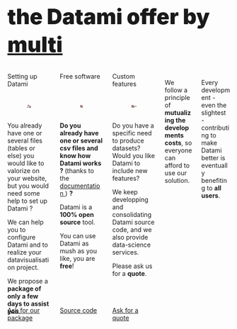 <h1
  class="has-text-centered mt-6 mb-6 pt-6"
  style="font-weight: 900; line-height: 1.3; font-size: 3rem;">
  the Datami offer by
  <a
    href="https://multi.coop"
    target="_blank">
    multi
  </a>
</h1>

<div class="content">

  <div class="columns mb-6 pb-6 px-3 is-multiline is-centered">
    <!-- CONFIGURAITON -->
    <div class="column is-4-tablet is-one-third-desktop mb-6">
      <div
        class="message is-light is-flex is-justify-content-center is-align-items-center"
        style="height: 3.7em;">
        <span
          class="has-text-centered is-size-5 is-size-6-touch has-text-weight-bold">
          Setting up Datami
        </span>
      </div>
      <div
        class="card"
        style="height: 80%;
          display: flex;
          flex-direction: column;">
        <div class="card-image">
          <figure class="image mt-2">
            <img
              src="https://raw.githubusercontent.com/multi-coop/datami-website-content/main/images/offer/datami-logo-setup.png"
              alt="datami-offer-setup"
            />
            <!-- <img src="http://localhost:8800/statics/images/offer/datami-logo-setup.png"> -->
          </figure>
        </div>
        <div class="card-content is-size-6-touch">
          <p class="mb-2 has-text-weight-bold has-text-justified">
            You already have one or several files (tables or else) you would like to valorize on your website, but you would need some help to set up Datami ?
          </p>
          <p class="mb-2 has-text-justified">
            We can help you to configure Datami and to realize your datavisualisation project.
          </p>
          <p class="mb-0 has-text-justified">
            We propose a <b>package of only a few days to assist you</b>.
          </p>
        </div>
      </div>
      <a
        href="mailto:contact@multi.coop?subject=Datami - Package"
        class="mt-3 button is-primary is-fullwidth">
        <span
          class="icon mr-3">
          <i class="mdi mdi-email"></i>
        </span>
        Ask for our package
      </a>
    </div>
    <!-- FREE -->
    <div class="column is-4-tablet is-one-third-desktop mb-6">
      <div
        class="message is-light is-flex is-justify-content-center is-align-items-center"
        style="height: 3.7em;">
        <span
          class="has-text-centered is-size-5 is-size-6-touch has-text-weight-bold">
          Free software
        </span>
      </div>
      <div
        class="card"
        style="height: 80%;
          display: flex;
          flex-direction: column;">
        <div class="card-image">
          <figure class="image mt-2">
            <img
              src="https://raw.githubusercontent.com/multi-coop/datami-website-content/main/images/offer/datami-logo-pack.png"
              alt="datami-offer-spacketup"
            />
            <!-- <img src="http://localhost:8800/statics/images/offer/datami-logo-pack.png"> -->
          </figure>
        </div>
        <div class="card-content is-size-6-touch">
          <p class="mb-2 has-text-justified">
            <b>
              Do you already have one or several csv files and know how Datami works ?
            </b>
            (thanks to the
            <a href="https://datami-docs.multi.coop">
              documentation
            </a>
            )
            <b>?</b>
          </p>
          <p class="mb-0 has-text-justified">
            Datami is a <b>100% open source</b> tool.
          </p>
          <p class="mb-0 has-text-justified">
            You can use Datami as mush as you like, you are <b>free</b>!
          </p>
        </div>
      </div>
      <a
        href="https://gitlab.com/multi-coop/datami-project/datami"
        target="_blank"
        class="mt-3 button is-light is-fullwidth">
        <span
          class="icon mr-3">
          <i class="mdi mdi-gitlab"></i>
        </span>
        Source code
      </a>
    </div>
    <!-- DEVS -->
    <div class="column is-4-tablet is-one-third-desktop mb-6">
      <div
        class="message is-light is-flex is-justify-content-center is-align-items-center"
        style="height: 3.7em;">
        <span
          class="has-text-centered is-size-5 is-size-6-touch has-text-weight-bold">
          Custom features
        </span>
      </div>
      <div
        class="card"
        style="height: 80%;
          display: flex;
          flex-direction: column;">
        <div class="card-image">
          <figure class="image mt-2">
            <img
              src="https://raw.githubusercontent.com/multi-coop/datami-website-content/main/images/offer/datami-logo-custom_dev.png"
              alt="datami-offer-custom_dev"
            />
            <!-- <img src="http://localhost:8800/statics/images/offer/datami-logo-custom_dev.png"> -->
          </figure>
        </div>
        <div class="card-content is-size-6-touch">
          <p class="mb-2 has-text-weight-bold has-text-justified">
            Do you have a specific need to produce datasets?
            Would you like Datami to include new features?
          </p>
          <p class="mb-2 has-text-justified">
            We keep developping and consolidating Datami source code, and we also provide data-science services.
          </p>
          <p class="mb-0 has-text-justified">
            Please ask us for a <b>quote</b>.
          </p>
        </div>
      </div>
      <a
        href="mailto:contact@multi.coop?subject=Datami - Quote for custom developments"
        class="mt-3 button is-primary is-fullwidth">
        <span
          class="icon mr-3">
          <i class="mdi mdi-email"></i>
        </span>
        Ask for a quote
      </a>
    </div>
    <div class="column is-4-tablet is-54desktop is-3-widescreen mt-3 mb-0 mx-6 pb-0">
      <p class="has-text-justified">
        We follow a principle of <b>mutualizing the developments costs</b>, so everyone can afford to use our solution.
      </p>
    </div>
    <div class="column is-4-tablet is-54desktop is-3-widescreen mt-3 mb-0 mx-6 pb-0">
      <p class="has-text-justified">
        Every development - even the slightest - contributing to make Datami better is eventually benefiting to <b>all users</b>.
      </p>
    </div>
  </div>

</div>
